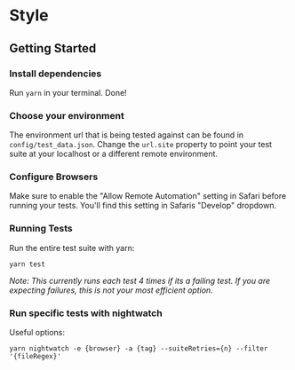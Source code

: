 # Style

## Getting Started

### Install dependencies

Run `yarn` in your terminal. Done!

### Choose your environment

The environment url that is being tested against can be found in `config/test_data.json`. Change the `url.site` property to point your test suite at your localhost or a different remote environment.

### Configure Browsers

Make sure to enable the "Allow Remote Automation" setting in Safari before running your tests. You'll find this setting in Safaris "Develop" dropdown.

### Running Tests

Run the entire test suite with yarn:

```
yarn test
```

_Note: This currently runs each test 4 times if its a failing test. If you are expecting failures, this is not your most efficient option._

### Run specific tests with nightwatch

Useful options:

```
yarn nightwatch -e {browser} -a {tag} --suiteRetries={n} --filter '{fileRegex}'
```
